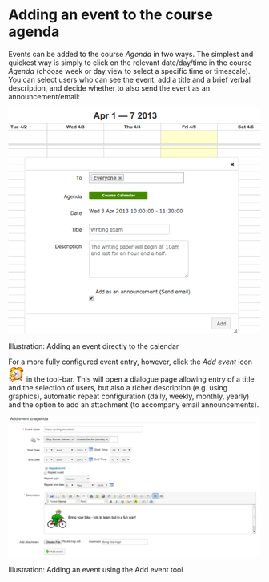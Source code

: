 # Adding an event to the course agenda

Events can be added to the course _Agenda_ in two ways. The simplest and quickest way is simply to click on the relevant date/day/time in the course _Agenda_ \(choose week or day view to select a specific time or timescale\). You can select users who can see the event, add a title and a brief verbal description, and decide whether to also send the event as an announcement/email:

![](../../.gitbook/assets/graphics265%20%281%29.png)

Illustration: Adding an event directly to the calendar

For a more fully configured event entry, however, click the _Add event_ icon ![](../../.gitbook/assets/graphics262%20%283%29.png) in the tool-bar. This will open a dialogue page allowing entry of a title and the selection of users, but also a richer description \(e.g. using graphics\), automatic repeat configuration \(daily, weekly, monthly, yearly\) and the option to add an attachment \(to accompany email announcements\).

![](../../.gitbook/assets/graphics266%20%281%29.png)

Illustration: Adding an event using the Add event tool

